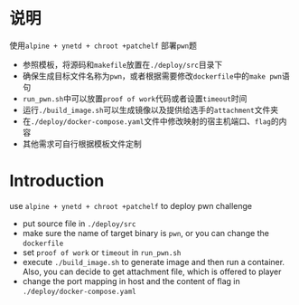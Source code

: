 # 说明

使用`alpine + ynetd + chroot +patchelf` 部署`pwn`题

- 参照模板，将源码和`makefile`放置在`./deploy/src`目录下
- 确保生成目标文件名称为`pwn`，或者根据需要修改`dockerfile`中的`make pwn`语句
- `run_pwn.sh`中可以放置`proof of work`代码或者设置`timeout`时间
- 运行`./build_image.sh`可以生成镜像以及提供给选手的`attachment`文件夹
- 在`./deploy/docker-compose.yaml`文件中修改映射的宿主机端口、`flag`的内容
- 其他需求可自行根据模板文件定制

# Introduction

use `alpine + ynetd + chroot +patchelf` to deploy pwn challenge

- put source file in `./deploy/src`
- make sure the name of target binary is `pwn`, or you can change the `dockerfile`
- set `proof of work` or `timeout` in `run_pwn.sh`
- execute `./build_image.sh` to generate image and then run a container. Also, you can decide to get attachment file, which is offered to player 
- change the port mapping in host and the content of flag in `./deploy/docker-compose.yaml`
